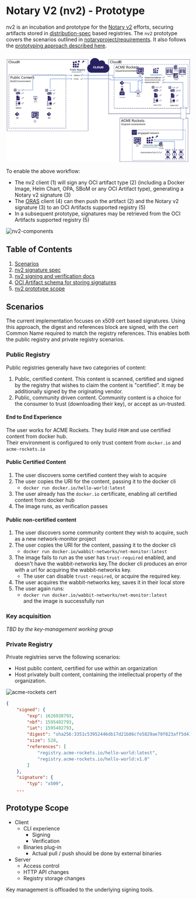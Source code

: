 # Notary V2 (nv2) - Prototype

nv2 is an incubation and prototype for the [Notary v2][notary-v2] efforts, securing artifacts stored in [distribution-spec][distribution-spec] based registries.
The `nv2` prototype covers the scenarios outlined in [notaryproject/requirements](https://github.com/notaryproject/requirements/blob/master/scenarios.md#scenarios). It also follows the [prototyping approach described here](https://github.com/stevelasker/nv2#prototyping-approach).

![nv2-components](media/notary-e2e-scenarios.svg)

To enable the above workflow:

- The nv2 client (1) will sign any OCI artifact type (2) (including a Docker Image, Helm Chart, OPA, SBoM or any OCI Artifact type), generating a Notary v2 signature (3)
- The [ORAS][oras] client (4) can then push the artifact (2) and the Notary v2 signature (3) to an OCI Artifacts supported registry (5)
- In a subsequent prototype, signatures may be retrieved from the OCI Artifacts supported registry (5)

![nv2-components](./media/nv2-client-components.png)

## Table of Contents

1. [Scenarios](#scenarios)
1. [nv2 signature spec](./docs/signature/README.md)
1. [nv2 signing and verification docs](docs/nv2/README.md)
1. [OCI Artifact schema for storing signatures](docs/artifact/README.md)
1. [nv2 prototype scope](#prototype-scope)

## Scenarios

The current implementation focuses on x509 cert based signatures. Using this approach, the digest and references block are signed, with the cert Common Name required to match the registry references. This enables both the public registry and private registry scenarios.

### Public Registry

Public registries generally have two categories of content:

1. Public, certified content. This content is scanned, certified and signed by the registry that wishes to claim the content is "certified". It may be additionally signed by the originating vendor.
2. Public, community driven content. Community content is a choice for the consumer to trust (downloading their key), or accept as un-trusted.

#### End to End Experience

The user works for ACME Rockets. They build `FROM` and use certified content from docker hub.  
Their environment is configured to only trust content from `docker.io` and `acme-rockets.io`

#### Public Certified Content

1. The user discovers some certified content they wish to acquire
1. The user copies the URI for the content, passing it to the docker cli
   - `docker run docker.io/hello-world:latest`
1. The user already has the `docker.io` certificate, enabling all certified content from docker hub
1. The image runs, as verification passes

#### Public non-certified content

1. The user discovers some community content they wish to acquire, such as a new network-monitor project
1. The user copies the URI for the content, passing it to the docker cli
   - `docker run docker.io/wabbit-networks/net-monitor:latest`
1. The image fails to run as the user has `trust-required` enabled, and doesn't have the wabbit-networks key.The docker cli produces an error with a url for acquiring the wabbit-networks key.
   - The user can disable `trust-required`, or acquire the required key.
1. The user acquires the wabbit-networks key, saves it in their local store
1. The user again runs:  
   - `docker run docker.io/wabbit-networks/net-monitor:latest`  
   and the image is successfully run

### Key acquisition

*TBD by the key-management working group*

### Private Registry

Private registries serve the following scenarios:

- Host public content, certified for use within an organization
- Host privately built content, containing the intellectual property of the organization.


![acme-rockets cert](./media/acme-rockets-cert.png)

```json
{
    "signed": {
        "exp": 1626938793,
        "nbf": 1595402793,
        "iat": 1595402793,
        "digest": "sha256:3351c53952446db17d21b86cfe5829ae70f823aff5d410fbf09dff820a39ab55",
        "size": 528,
        "references": [
            "registry.acme-rockets.io/hello-world:latest",
            "registry.acme-rockets.io/hello-world:v1.0"
        ]
    },
    "signature": {
        "typ": "x509",
    ...
```

## Prototype Scope

- Client
  - CLI experience
    - Signing
    - Verification
  - Binaries plug-in
    - Actual pull / push should be done by external binaries
- Server
  - Access control
  - HTTP API changes
  - Registry storage changes

Key management is offloaded to the underlying signing tools.

[distribution-spec]:    https://github.com/opencontainers/distribution-spec
[notary-v2]:            http://github.com/notaryproject/
[oras]:                 https://github.com/deislabs/oras
